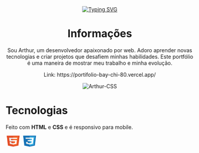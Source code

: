 <div style="text-align: center;" align="center">
  <a href="https://git.io/typing-svg">
    <img src="https://readme-typing-svg.demolab.com?font=Fira+Code&weight=500&size=22&pause=1000&color=%23E4405F&center=true&vCenter=true&random=false&width=524&lines=%E2%8A%B9+Hi!+Bem-vindo+ao+meu+Portifólio!+%CB%99%E1%B5%95%CB%99+%E2%8A%B9+" alt="Typing SVG">
  </a>
</div>

<div style="text-align: center;" align="center">
  <h1> Informações </h1>
  <p> Sou Arthur, um desenvolvedor apaixonado por web. Adoro aprender novas tecnologias e criar projetos que desafiem minhas habilidades. Este portfólio é uma maneira de mostrar meu trabalho e minha evolução.</p>
  <p>Link: https://portifolio-bay-chi-80.vercel.app/</p>
  <img alt="Arthur-CSS" src="https://github.com/user-attachments/assets/6ae57081-c0cf-4742-a000-102b6584d03d" width="500">
</div>
<div>
  <h1> Tecnologias</h1>
  <p> Feito com <strong>HTML</strong> e <strong>CSS</strong> e é responsivo para mobile.</p>
  <img alt="Arthur-HTML" height="30" width="40" src="https://raw.githubusercontent.com/devicons/devicon/master/icons/html5/html5-original.svg">
  <img alt="Arthur-CSS" height="30" width="40" src="https://raw.githubusercontent.com/devicons/devicon/master/icons/css3/css3-original.svg">
</div>

